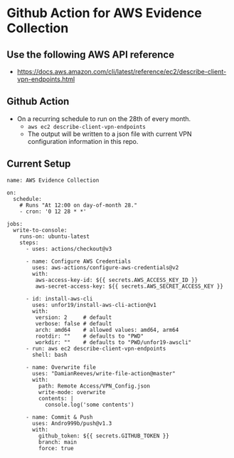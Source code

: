 # Github Action for AWS Evidence Collection


## Use the following  AWS API reference
- https://docs.aws.amazon.com/cli/latest/reference/ec2/describe-client-vpn-endpoints.html


## Github Action 
  - On a recurring schedule to run on the 28th of every month.
    - `aws ec2 describe-client-vpn-endpoints`
    - The output will be written to a json file with current VPN configuration information in this repo.



## Current Setup

```
name: AWS Evidence Collection

on:
  schedule:
    # Runs "At 12:00 on day-of-month 28."
    - cron: '0 12 28 * *'
 
jobs:
  write-to-console:
    runs-on: ubuntu-latest
    steps:
      - uses: actions/checkout@v3

      - name: Configure AWS Credentials
        uses: aws-actions/configure-aws-credentials@v2
        with:
         aws-access-key-id: ${{ secrets.AWS_ACCESS_KEY_ID }}
         aws-secret-access-key: ${{ secrets.AWS_SECRET_ACCESS_KEY }}

      - id: install-aws-cli
        uses: unfor19/install-aws-cli-action@v1
        with:
         version: 2     # default
         verbose: false # default
         arch: amd64    # allowed values: amd64, arm64
         rootdir: ""    # defaults to "PWD"
         workdir: ""    # defaults to "PWD/unfor19-awscli"
      - run: aws ec2 describe-client-vpn-endpoints
        shell: bash

      - name: Overwrite file
        uses: "DamianReeves/write-file-action@master"
        with:
          path: Remote Access/VPN_Config.json
          write-mode: overwrite
          contents: |
            console.log('some contents')
            
      - name: Commit & Push
        uses: Andro999b/push@v1.3
        with:
          github_token: ${{ secrets.GITHUB_TOKEN }}
          branch: main
          force: true
          
          

```


